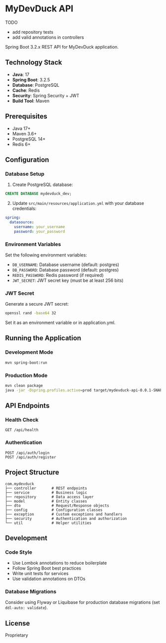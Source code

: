 # MyDevDuck API

TODO
- add repository tests
- add valid annotations in controllers

Spring Boot 3.2.x REST API for MyDevDuck application.

## Technology Stack

- **Java**: 17
- **Spring Boot**: 3.2.5
- **Database**: PostgreSQL
- **Cache**: Redis
- **Security**: Spring Security + JWT
- **Build Tool**: Maven

## Prerequisites

- Java 17+
- Maven 3.6+
- PostgreSQL 14+
- Redis 6+

## Configuration

### Database Setup

1. Create PostgreSQL database:
```sql
CREATE DATABASE mydevduck_dev;
```

2. Update `src/main/resources/application.yml` with your database credentials:
```yaml
spring:
  datasource:
    username: your_username
    password: your_password
```

### Environment Variables

Set the following environment variables:

- `DB_USERNAME`: Database username (default: postgres)
- `DB_PASSWORD`: Database password (default: postgres)
- `REDIS_PASSWORD`: Redis password (if required)
- `JWT_SECRET`: JWT secret key (must be at least 256 bits)

### JWT Secret

Generate a secure JWT secret:
```bash
openssl rand -base64 32
```

Set it as an environment variable or in application.yml.

## Running the Application

### Development Mode

```bash
mvn spring-boot:run
```

### Production Mode

```bash
mvn clean package
java -jar -Dspring.profiles.active=prod target/mydevduck-api-0.0.1-SNAPSHOT.jar
```

## API Endpoints

### Health Check

```
GET /api/health
```

### Authentication

```
POST /api/auth/login
POST /api/auth/register
```

## Project Structure

```
com.mydevduck
├── controller       # REST endpoints
├── service          # Business logic
├── repository       # Data access layer
├── model            # Entity classes
├── dto              # Request/Response objects
├── config           # Configuration classes
├── exception        # Custom exceptions and handlers
├── security         # Authentication and authorization
└── util             # Helper utilities
```

## Development

### Code Style

- Use Lombok annotations to reduce boilerplate
- Follow Spring Boot best practices
- Write unit tests for services
- Use validation annotations on DTOs

### Database Migrations

Consider using Flyway or Liquibase for production database migrations (set `ddl-auto: validate`).

## License

Proprietary
